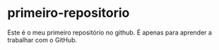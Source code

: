 # primeiro-repositorio
Este é o meu primeiro repositório no github. É apenas para aprender a trabalhar com o GitHub.
